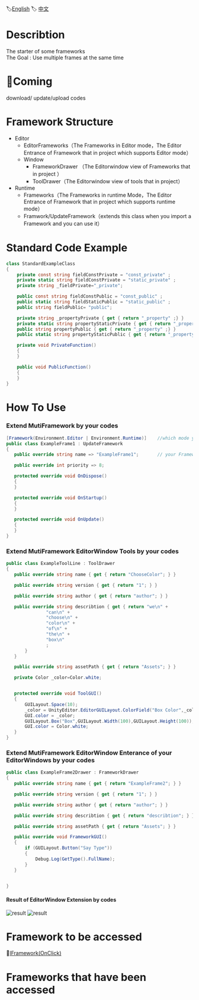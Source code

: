 🏷[English](https://github.com/OnClick9927/MutiFramework/blob/master/README.md) 🏷 [中文](https://github.com/OnClick9927/MutiFramework/blob/master/%E8%AF%BB%E6%88%91.md)
# Describtion
The starter of some frameworks   
The Goal : Use multiple frames at the same time
# 🥚Coming 
 download/ update/upload codes
# Framework Structure
* Editor
  * EditorFrameworks（The Frameworks in Editor mode，The Editor Entrance of Framework that in project which supports Editor mode）
  * Window
    * FrameworkDrawer （The Editorwindow view of Frameworks that in project  ）
    * ToolDrawer（The Editorwindow view of tools that in project）
* Runtime
  * Frameworks（The Frameworks in runtime Mode，The Editor Entrance of Framework that in project which supports runtime mode）
  * Framwork/UpdateFramework（extends this class when you import a Framework and you can use it）
  
# Standard Code Example
``` csharp
class StandardExampleClass
{
    private const string fieldConstPrivate = "const_private" ;
    private static string fieldConstPrivate = "static_private" ;
    private string _fieldPrivate="_private";

    public const string fieldConstPublic = "const_public" ;
    public static string fieldStaticPublic = "static_public" ;
    public string fieldPublic= "public";

    private string _propertyPrivate { get { return "_property" ;} }
    private static string propertyStaticPrivate { get { return "_property" ;} }
    public string propertyPublic { get { return "_property" ;} }
    public static string propertyStaticPublic { get { return "_property" ;} }

    private void PrivateFunction()
    {
    }

    public void PublicFunction()
    {
    }
}
```


# How To Use

 ### Extend MutiFramework by your codes
 ``` csharp
 [Framework(Environment.Editor | Environment.Runtime)]    //which mode your Framework suport
public class ExampleFrame1 : UpdateFramework
{
    public override string name => "ExampleFrame1";       // your Framework name

    public override int priority => 8;            

    protected override void OnDispose()
    {    
    }

    protected override void OnStartup()
    {   
    }

    protected override void OnUpdate()
    {   
    }
}
 ```
  ### Extend MutiFramework EditorWindow Tools by your codes
 ``` csharp
public class ExampleToolLine : ToolDrawer
{
    public override string name { get { return "ChooseColor"; } }

    public override string version { get { return "1"; } }

    public override string author { get { return "author"; } }

    public override string describtion { get { return "we\n" +
                "can\n" +
                "choose\n" +
                "color\n" +
                "of\n" +
                "the\n" +
                "box\n"
                ;
        }
    }

    public override string assetPath { get { return "Assets"; } }

    private Color _color=Color.white;


    protected override void ToolGUI()
    {
        GUILayout.Space(10);
        _color = UnityEditor.EditorGUILayout.ColorField("Box Color",_color);
        GUI.color = _color;
        GUILayout.Box("Box",GUILayout.Width(100),GUILayout.Height(100));
        GUI.color = Color.white;
    }
}
 ```
   ### Extend MutiFramework EditorWindow Enterance of your EditorWindows by your codes
 ``` csharp
public class ExampleFrame2Drawer : FrameworkDrawer
{
    public override string name { get { return "ExampleFrame2"; } }

    public override string version { get { return "1"; } }

    public override string author { get { return "author"; } }

    public override string describtion { get { return "describtion"; } }

    public override string assetPath { get { return "Assets"; } }

    public override void FrameworkGUI()
    {
        if (GUILayout.Button("Say Type"))
        {
            Debug.Log(GetType().FullName);
        }
    }

  
}
 ```
 #### Result of EditorWindow Extension by codes
 ![result](http://file.liangxiegame.com/8d019686-a36b-4930-89ea-8b7c469863bb.png)
![result](http://file.liangxiegame.com/1a1caa23-8a38-4ba1-b914-3b82b763c7ed.png)
# Framework to be accessed
🥚[IFramework(OnClick)](https://github.com/OnClick9927/IFramework)

# Frameworks that have been accessed


  

